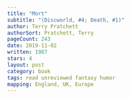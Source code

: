 ```yaml
---
title: "Mort"
subtitle: "(Discworld, #4; Death, #1)"
author: Terry Pratchett
authorSort: Pratchett, Terry
pageCount: 243
date: 2019-11-02
written: 1987
stars: 4
layout: post
category: book
tags: read unreviewed fantasy humor
mapping: England, UK, Europe
---
```


